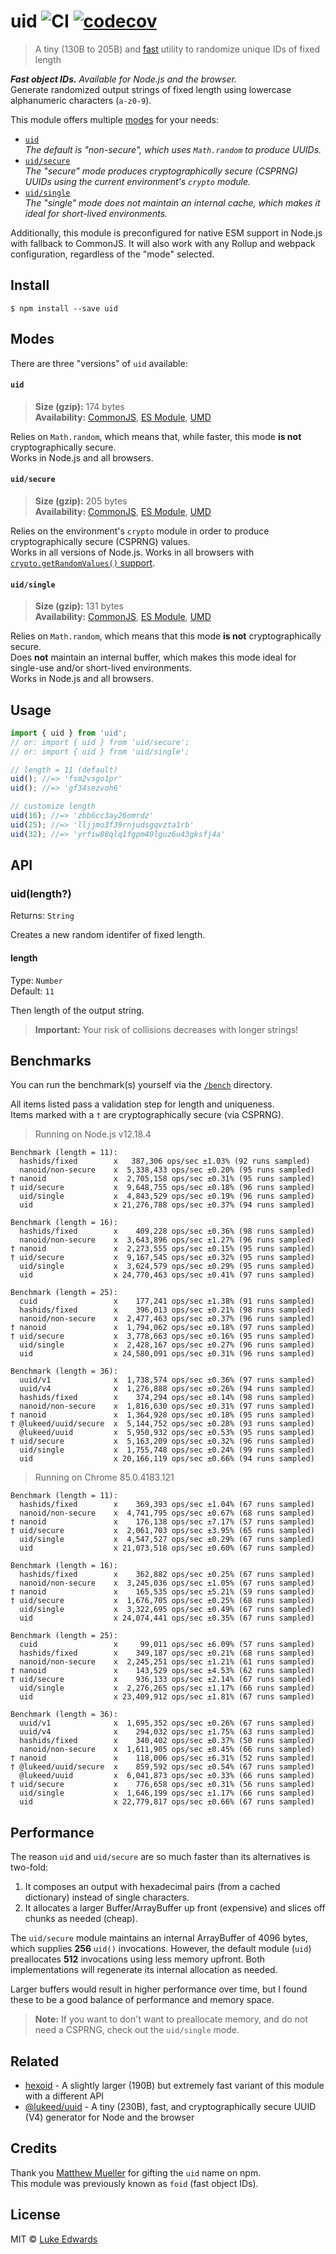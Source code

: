 # uid ![CI](https://github.com/lukeed/uid/workflows/CI/badge.svg) [![codecov](https://badgen.now.sh/codecov/c/github/lukeed/uid)](https://codecov.io/gh/lukeed/uid)

> A tiny (130B to 205B) and [fast](#benchmarks) utility to randomize unique IDs of fixed length

_**Fast object IDs.** Available for Node.js and the browser._<br>Generate randomized output strings of fixed length using lowercase alphanumeric characters (`a-z0-9`).

This module offers multiple [modes](#modes) for your needs:

* [`uid`](#uid)<br>_The default is "non-secure", which uses `Math.random` to produce UUIDs._
* [`uid/secure`](#uidsecure)<br>_The "secure" mode produces cryptographically secure (CSPRNG) UUIDs using the current environment's `crypto` module._
* [`uid/single`](#uidsingle)<br>_The "single" mode does not maintain an internal cache, which makes it ideal for short-lived environments._

Additionally, this module is preconfigured for native ESM support in Node.js with fallback to CommonJS. It will also work with any Rollup and webpack configuration, regardless of the "mode" selected.

## Install

```
$ npm install --save uid
```

## Modes

There are three "versions" of `uid` available:

#### `uid`
> **Size (gzip):** 174 bytes<br>
> **Availability:** [CommonJS](https://unpkg.com/uid/dist/index.js), [ES Module](https://unpkg.com/uid/dist/index.mjs), [UMD](https://unpkg.com/uid/dist/index.min.js)

Relies on `Math.random`, which means that, while faster, this mode **is not** cryptographically secure. <br>Works in Node.js and all browsers.

#### `uid/secure`
> **Size (gzip):** 205 bytes<br>
> **Availability:** [CommonJS](https://unpkg.com/uid/secure/index.js), [ES Module](https://unpkg.com/uid/secure/index.mjs), [UMD](https://unpkg.com/uid/secure/index.min.js)

Relies on the environment's `crypto` module in order to produce cryptographically secure (CSPRNG) values. <br>Works in all versions of Node.js. Works in all browsers with [`crypto.getRandomValues()` support](https://caniuse.com/#feat=getrandomvalues).

#### `uid/single`
> **Size (gzip):** 131 bytes<br>
> **Availability:** [CommonJS](https://unpkg.com/uid/single/index.js), [ES Module](https://unpkg.com/uid/single/index.mjs), [UMD](https://unpkg.com/uid/single/index.min.js)

Relies on `Math.random`, which means that this mode **is not** cryptographically secure. <br>Does **not** maintain an internal buffer, which makes this mode ideal for single-use and/or short-lived environments. <br>Works in Node.js and all browsers.


## Usage

```js
import { uid } from 'uid';
// or: import { uid } from 'uid/secure';
// or: import { uid } from 'uid/single';

// length = 11 (default)
uid(); //=> 'fsm2vsgo1pr'
uid(); //=> 'gf34sezvoh6'

// customize length
uid(16); //=> 'zbb6cc3ay26omrdz'
uid(25); //=> 'lljjmo3f39rnjudsgqvzta1rb'
uid(32); //=> 'yrfiw88qlq1fgpm40lguz6u43gksfj4a'
```


## API

### uid(length?)
Returns: `String`

Creates a new random identifer of fixed length.

#### length
Type: `Number`<br>
Default: `11`

Then length of the output string.

> **Important:** Your risk of collisions decreases with longer strings!


## Benchmarks

You can run the benchmark(s) yourself via the [`/bench`](/bench) directory.

All items listed pass a validation step for length and uniqueness. <br>
Items marked with a `†` are cryptographically secure (via CSPRNG).


> Running on Node.js v12.18.4

```
Benchmark (length = 11):
  hashids/fixed        x   387,306 ops/sec ±1.03% (92 runs sampled)
  nanoid/non-secure    x  5,338,433 ops/sec ±0.20% (95 runs sampled)
† nanoid               x  2,705,158 ops/sec ±0.31% (95 runs sampled)
† uid/secure           x  9,648,755 ops/sec ±0.18% (96 runs sampled)
  uid/single           x  4,843,529 ops/sec ±0.19% (96 runs sampled)
  uid                  x 21,276,788 ops/sec ±0.37% (94 runs sampled)

Benchmark (length = 16):
  hashids/fixed        x    409,228 ops/sec ±0.36% (98 runs sampled)
  nanoid/non-secure    x  3,643,896 ops/sec ±1.27% (96 runs sampled)
† nanoid               x  2,273,555 ops/sec ±0.15% (95 runs sampled)
† uid/secure           x  9,167,545 ops/sec ±0.32% (95 runs sampled)
  uid/single           x  3,624,579 ops/sec ±0.29% (95 runs sampled)
  uid                  x 24,770,463 ops/sec ±0.41% (97 runs sampled)

Benchmark (length = 25):
  cuid                 x    177,241 ops/sec ±1.38% (91 runs sampled)
  hashids/fixed        x    396,013 ops/sec ±0.21% (98 runs sampled)
  nanoid/non-secure    x  2,477,463 ops/sec ±0.37% (96 runs sampled)
† nanoid               x  1,794,062 ops/sec ±0.18% (97 runs sampled)
† uid/secure           x  3,778,663 ops/sec ±0.16% (95 runs sampled)
  uid/single           x  2,428,167 ops/sec ±0.27% (96 runs sampled)
  uid                  x 24,580,091 ops/sec ±0.31% (96 runs sampled)

Benchmark (length = 36):
  uuid/v1              x  1,738,574 ops/sec ±0.36% (97 runs sampled)
  uuid/v4              x  1,276,888 ops/sec ±0.26% (94 runs sampled)
  hashids/fixed        x    374,294 ops/sec ±0.14% (98 runs sampled)
  nanoid/non-secure    x  1,816,630 ops/sec ±0.31% (97 runs sampled)
† nanoid               x  1,364,928 ops/sec ±0.18% (95 runs sampled)
† @lukeed/uuid/secure  x  5,144,752 ops/sec ±0.28% (93 runs sampled)
  @lukeed/uuid         x  5,950,932 ops/sec ±0.53% (95 runs sampled)
† uid/secure           x  5,163,209 ops/sec ±0.32% (96 runs sampled)
  uid/single           x  1,755,748 ops/sec ±0.24% (99 runs sampled)
  uid                  x 20,166,119 ops/sec ±0.66% (94 runs sampled)
```

> Running on Chrome 85.0.4183.121

```
Benchmark (length = 11):
  hashids/fixed        x    369,393 ops/sec ±1.04% (67 runs sampled)
  nanoid/non-secure    x  4,741,795 ops/sec ±0.67% (68 runs sampled)
† nanoid               x    176,138 ops/sec ±7.17% (57 runs sampled)
† uid/secure           x  2,061,703 ops/sec ±3.95% (65 runs sampled)
  uid/single           x  4,547,527 ops/sec ±0.29% (67 runs sampled)
  uid                  x 21,073,518 ops/sec ±0.60% (67 runs sampled)

Benchmark (length = 16):
  hashids/fixed        x    362,882 ops/sec ±0.25% (67 runs sampled)
  nanoid/non-secure    x  3,245,036 ops/sec ±1.05% (67 runs sampled)
† nanoid               x    165,535 ops/sec ±5.21% (59 runs sampled)
† uid/secure           x  1,676,705 ops/sec ±0.25% (68 runs sampled)
  uid/single           x  3,322,695 ops/sec ±0.49% (67 runs sampled)
  uid                  x 24,074,441 ops/sec ±0.35% (67 runs sampled)

Benchmark (length = 25):
  cuid                 x     99,011 ops/sec ±6.09% (57 runs sampled)
  hashids/fixed        x    349,187 ops/sec ±0.21% (68 runs sampled)
  nanoid/non-secure    x  2,245,251 ops/sec ±1.21% (61 runs sampled)
† nanoid               x    143,529 ops/sec ±4.53% (62 runs sampled)
† uid/secure           x    936,133 ops/sec ±2.14% (67 runs sampled)
  uid/single           x  2,276,265 ops/sec ±1.17% (66 runs sampled)
  uid                  x 23,409,912 ops/sec ±1.81% (67 runs sampled)

Benchmark (length = 36):
  uuid/v1              x  1,695,352 ops/sec ±0.26% (67 runs sampled)
  uuid/v4              x    294,032 ops/sec ±1.75% (63 runs sampled)
  hashids/fixed        x    340,402 ops/sec ±0.37% (50 runs sampled)
  nanoid/non-secure    x  1,611,905 ops/sec ±0.45% (66 runs sampled)
† nanoid               x    118,006 ops/sec ±6.31% (52 runs sampled)
† @lukeed/uuid/secure  x    859,592 ops/sec ±0.54% (67 runs sampled)
  @lukeed/uuid         x  6,041,873 ops/sec ±0.33% (66 runs sampled)
† uid/secure           x    776,658 ops/sec ±0.31% (56 runs sampled)
  uid/single           x  1,646,199 ops/sec ±1.17% (66 runs sampled)
  uid                  x 22,779,817 ops/sec ±0.66% (67 runs sampled)
```

## Performance

The reason `uid` and `uid/secure` are so much faster than its alternatives is two-fold:

1) It composes an output with hexadecimal pairs (from a cached dictionary) instead of single characters.
2) It allocates a larger Buffer/ArrayBuffer up front (expensive) and slices off chunks as needed (cheap).

The `uid/secure` module maintains an internal ArrayBuffer of 4096 bytes, which supplies **256** `uid()` invocations. However, the default module (`uid`) preallocates **512** invocations using less memory upfront. Both implementations will regenerate its internal allocation as needed.

Larger buffers would result in higher performance over time, but I found these to be a good balance of performance and memory space.

> **Note:** If you want to don't want to preallocate memory, and do not need a CSPRNG, check out the `uid/single` mode.


## Related

- [hexoid](https://github.com/lukeed/hexoid) - A slightly larger (190B) but extremely fast variant of this module with a different API
- [@lukeed/uuid](https://github.com/lukeed/uuid) - A tiny (230B), fast, and cryptographically secure UUID (V4) generator for Node and the browser

## Credits

Thank you [Matthew Mueller](https://github.com/matthewmueller) for gifting the `uid` name on npm.<br>
This module was previously known as `foid` (fast object IDs).

## License

MIT © [Luke Edwards](https://lukeed.com)
